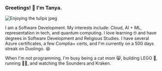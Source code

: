 ### Greetings! 🖖 I'm Tanya. 



![Enjoying the tulips jpeg](https://github.com/TanyaSelvog/TanyaSelvog/assets/20543777/0089b35f-8d6a-4bd4-85fa-feddee50a2bc)



I am a Software Development. My interests include: Cloud, AI + ML, representation in tech, and quantum computing. I love learning 🤓 and have degrees in Software Development and Religious Studies. I have several Azure certificates, a few Comptia+ certs, and I'm currently on a 500 days streak on Duolingo. 😆

When I'm not programming, I'm busy being a cat mom 😸, building LEGO 🧱, running 🏃‍♀️, and watching the Sounders and Kraken.

<!--
**TanyaSelvog/TanyaSelvog** is a ✨ _special_ ✨ repository because its `README.md` (this file) appears on your GitHub profile.

Here are some ideas to get you started:

- 🔭 I’m currently working on ...
- 🌱 I’m currently learning ...![Uploading me.jpeg…]()

- 👯 I’m looking to collaborate on ...
- 🤔 I’m looking for help with ...
- 💬 Ask me about ...
- 📫 How to reach me: ...
- 😄 Pronouns: ...
- ⚡ Fun fact: ...
-->
